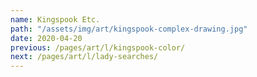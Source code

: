```yaml
---
name: Kingspook Etc.
path: "/assets/img/art/kingspook-complex-drawing.jpg"
date: 2020-04-20
previous: /pages/art/l/kingspook-color/
next: /pages/art/l/lady-searches/
---
```

